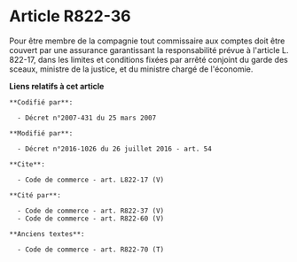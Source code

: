 # Article R822-36

Pour être membre de la compagnie tout commissaire aux comptes doit être couvert par une assurance garantissant la
responsabilité prévue à l'article L. 822-17, dans les limites et conditions fixées par arrêté conjoint du garde des sceaux,
ministre de la justice, et du ministre chargé de l'économie.

**Liens relatifs à cet article**

	**Codifié par**:

	  - Décret n°2007-431 du 25 mars 2007

	**Modifié par**:

	  - Décret n°2016-1026 du 26 juillet 2016 - art. 54

	**Cite**:

	  - Code de commerce - art. L822-17 (V)

	**Cité par**:

	  - Code de commerce - art. R822-37 (V)
	  - Code de commerce - art. R822-60 (V)

	**Anciens textes**:

	  - Code de commerce - art. R822-70 (T)
